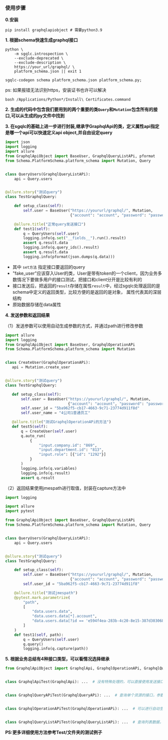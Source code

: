 ### 使用步骤
**0.安装**

```shell
pip install graphqlapiobject # 需要python3.9
```


**1. 根据schema快速生成graphql接口**

```
python \
    -m sgqlc.introspection \
    --exclude-deprecated \
    --exclude-description \
    https://your_url/graphql/ \
    platform_schema.json || exit 1

sgqlc-codegen schema platform_schema.json platform_schema.py;
```

ps: 如果报错无法识别https，安装证书也许可以解决

```
bash /Applications/Python*/Install\ Certificates.command
```

**2. 生成的代码中包含我们要用到的两个重要的类`Query`和`Mutation`包含所有的接口,可以从生成的py文件中找到**

**3. 在sgqlc的基础上进一步进行封装,继承字GraphqlApi的类，定义属性api指定是哪一个api可以快速定义api object,并自由设定query**

```python
import json
import logging
import allure
from GraphqlApiObject import BaseUser, GraphqlQueryListAPi, pformat
from Schema.PlatformSchema.platform_schema import Mutation, Query


class QueryUsers(GraphqlQueryListAPi):
    api = Query.users


@allure.story("测试query")
class TestGraphqlQuery:

    def setup_class(self):
        self.user = BaseUser("https://yoururl/graphql/", Mutation,
                             {"account": "account", "password": "password"})

    @allure.title("正常query发送接口")
    def test1(self):
        q = QueryUsers(self.user)
        logging.info(q.set("__fields__").run().result)
        assert q.result.data
        logging.info(q.query_ids().result)
        assert q.result.data
        logging.info(pformat(json.dumps(q.data)))

```

- 其中 `set方法` 指定接口要返回的query
- "fake_user"应该穿入User的类，User是带有token的一个client，因为业务多数情况下要做多用户的接口测试，把接口和client分开是比较有利的
- 接口发送后，把返回的`result`存储在属性`result`中，经过sgqlc处理返回的是schema中定义的返回类型，比较方便的是返回的是对象， 属性代表其的深层结构
- 原始数据存储在data属性

**4. 发送参数和返回结果**

（1）发送参数可以使用自动生成参数的方式，并通过path进行修改参数

 ```python
import allure
import logging
from GraphqlApiObject import BaseUser, GraphqlOperationAPi
from Schema.PlatformSchema.platform_schema import Mutation


class CreateUser(GraphqlOperationAPi):
    api = Mutation.create_user


@allure.story("测试query")
class TestGraphqlQuery:

    def setup_class(self):
        self.user = BaseUser("https://yoururl/graphql/", Mutation,
                             {"account": "account", "password": "password"})
        self.user_id = "5ba962f5-cb17-4663-9c71-23774d911f8d"
        self.user_name = "4公司1普通员工"

    @allure.title("测试GraphqlOperationAPi的方法")
    def test5(self):
        q = CreateUser(self.user)
        q.auto_run(
            {
                "input.company.id": "869",
                "input.department.id": "813",
                "input.role": [{"id": "1292"}]
            }
        )
        logging.info(q.variables)
        logging.info(q.result)
        assert q.result
```

（2）返回结果使用jmespath进行取值，封装在capture方法中

```python
import logging

import allure
import pytest

from GraphqlApiObject import BaseUser, GraphqlQueryListAPi
from Schema.PlatformSchema.platform_schema import Mutation, Query


class QueryUsers(GraphqlQueryListAPi):
    api = Query.users


@allure.story("测试query")
class TestGraphqlQuery:

    def setup_class(self):
        self.user = BaseUser("https://yoururl/graphql/", Mutation,
                             {"account": "account", "password": "password"})
        self.user_id = "5ba962f5-cb17-4663-9c71-23774d911f8"

    @allure.title("测试jmespath")
    @pytest.mark.parametrize(
        "path",
        [
            "data.users.data",
            "data.users.data[*].account",
            "data.users.data[?id == 'e594f4ea-283b-4c20-8e15-387d303068bb']",
        ]
    )
    def test1(self, path):
        q = QueryUsers(self.user)
        q.query()
        logging.info(q.capture(path))

```

**5. 根据业务总结有4种接口类型，可以看情况选择继承**

```python
from GraphqlApiObject import GraphqlApi, GraphqlOperationAPi, GraphqlQueryAPi, GraphqlQueryListAPi


class GraphqlApiTest(GraphqlApi): ...  # 没有特殊处理的，可以直接使用发送接口


class GraphqlQueryAPiTest(GraphqlQueryAPi): ...  # 查询单个资源的接口，参数只有id一个


class GraphqlOperationAPiTest(GraphqlOperationAPi): ...  # 可以进行自动生成参数，对复杂参数可以继承这个接口类


class GraphqlQueryListAPiTest(GraphqlQueryListAPi): ...  # 查询列表数据，参数为limit，offset，filter，可以全量查询和查询想要查询的部分
```

**PS:更多详细使用方法参考Test/文件夹的测试例子**
